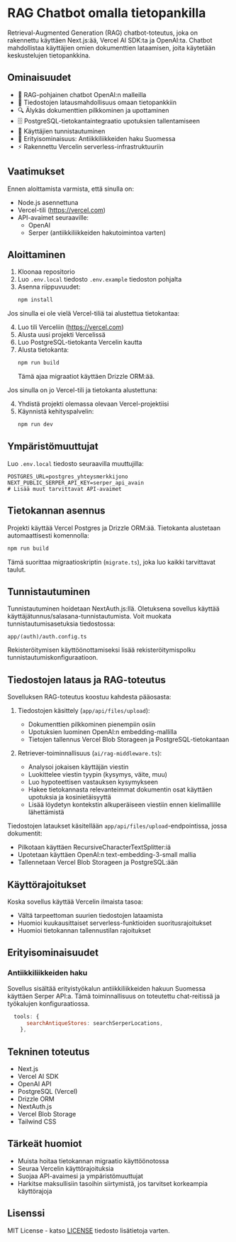 # RAG Chatbot omalla tietopankilla

Retrieval-Augmented Generation (RAG) chatbot-toteutus, joka on rakennettu käyttäen Next.js:ää, Vercel AI SDK:ta ja OpenAI:ta. Chatbot mahdollistaa käyttäjien omien dokumenttien lataamisen, joita käytetään keskustelujen tietopankkina.

## Ominaisuudet

- 🤖 RAG-pohjainen chatbot OpenAI:n malleilla
- 📁 Tiedostojen latausmahdollisuus omaan tietopankkiin
- 🔍 Älykäs dokumenttien pilkkominen ja upottaminen
- 🗄️ PostgreSQL-tietokantaintegraatio upotuksien tallentamiseen
- 🔐 Käyttäjien tunnistautuminen
- 📍 Erityisominaisuus: Antiikkiliikkeiden haku Suomessa
- ⚡ Rakennettu Vercelin serverless-infrastruktuuriin

## Vaatimukset

Ennen aloittamista varmista, että sinulla on:

- Node.js asennettuna
- Vercel-tili (https://vercel.com)
- API-avaimet seuraaville:
  - OpenAI
  - Serper (antiikkiliikkeiden hakutoimintoa varten)

## Aloittaminen

1. Kloonaa repositorio
2. Luo `.env.local` tiedosto `.env.example` tiedoston pohjalta
3. Asenna riippuvuudet:
   ```bash
   npm install
   ```

Jos sinulla ei ole vielä Vercel-tiliä tai alustettua tietokantaa:

4. Luo tili Verceliin (https://vercel.com)
5. Alusta uusi projekti Vercelissä
6. Luo PostgreSQL-tietokanta Vercelin kautta
7. Alusta tietokanta:
   ```bash
   npm run build
   ```
   Tämä ajaa migraatiot käyttäen Drizzle ORM:ää.

Jos sinulla on jo Vercel-tili ja tietokanta alustettuna:

4. Yhdistä projekti olemassa olevaan Vercel-projektiisi
5. Käynnistä kehityspalvelin:
   ```bash
   npm run dev
   ```

## Ympäristömuuttujat

Luo `.env.local` tiedosto seuraavilla muuttujilla:

```env
POSTGRES_URL=postgres_yhteysmerkkijono
NEXT_PUBLIC_SERPER_API_KEY=serper_api_avain
# Lisää muut tarvittavat API-avaimet
```

## Tietokannan asennus

Projekti käyttää Vercel Postgres ja Drizzle ORM:ää. Tietokanta alustetaan automaattisesti komennolla:

```bash
npm run build
```

Tämä suorittaa migraatioskriptin (`migrate.ts`), joka luo kaikki tarvittavat taulut.

## Tunnistautuminen

Tunnistautuminen hoidetaan NextAuth.js:llä. Oletuksena sovellus käyttää käyttäjätunnus/salasana-tunnistautumista. Voit muokata tunnistautumisasetuksia tiedostossa:

```
app/(auth)/auth.config.ts
```

Rekisteröitymisen käyttöönottamiseksi lisää rekisteröitymispolku tunnistautumiskonfiguraatioon.

## Tiedostojen lataus ja RAG-toteutus

Sovelluksen RAG-toteutus koostuu kahdesta pääosasta:

1. Tiedostojen käsittely (`app/api/files/upload`):

   - Dokumenttien pilkkominen pienempiin osiin
   - Upotuksien luominen OpenAI:n embedding-mallilla
   - Tietojen tallennus Vercel Blob Storageen ja PostgreSQL-tietokantaan

2. Retriever-toiminnallisuus (`ai/rag-middleware.ts`):
   - Analysoi jokaisen käyttäjän viestin
   - Luokittelee viestin tyypin (kysymys, väite, muu)
   - Luo hypoteettisen vastauksen kysymykseen
   - Hakee tietokannasta relevanteimmat dokumentin osat käyttäen upotuksia ja kosinietäisyyttä
   - Lisää löydetyn kontekstin alkuperäiseen viestiin ennen kielimallille lähettämistä

Tiedostojen lataukset käsitellään `app/api/files/upload`-endpointissa, jossa dokumentit:

- Pilkotaan käyttäen RecursiveCharacterTextSplitter:iä
- Upotetaan käyttäen OpenAI:n text-embedding-3-small mallia
- Tallennetaan Vercel Blob Storageen ja PostgreSQL:ään

## Käyttörajoitukset

Koska sovellus käyttää Vercelin ilmaista tasoa:

- Vältä tarpeettoman suurien tiedostojen lataamista
- Huomioi kuukausittaiset serverless-funktioiden suoritusrajoitukset
- Huomioi tietokannan tallennustilan rajoitukset

## Erityisominaisuudet

### Antiikkiliikkeiden haku

Sovellus sisältää erityistyökalun antiikkiliikkeiden hakuun Suomessa käyttäen Serper API:a. Tämä toiminnallisuus on toteutettu chat-reitissä ja työkalujen konfiguraatiossa.

```javascript
  tools: {
      searchAntiqueStores: searchSerperLocations,
    },
```

## Tekninen toteutus

- Next.js
- Vercel AI SDK
- OpenAI API
- PostgreSQL (Vercel)
- Drizzle ORM
- NextAuth.js
- Vercel Blob Storage
- Tailwind CSS

## Tärkeät huomiot

- Muista hoitaa tietokannan migraatio käyttöönotossa
- Seuraa Vercelin käyttörajoituksia
- Suojaa API-avaimesi ja ympäristömuuttujat
- Harkitse maksullisiin tasoihin siirtymistä, jos tarvitset korkeampia käyttörajoja

## Lisenssi

MIT License - katso [LICENSE](LICENSE) tiedosto lisätietoja varten.
